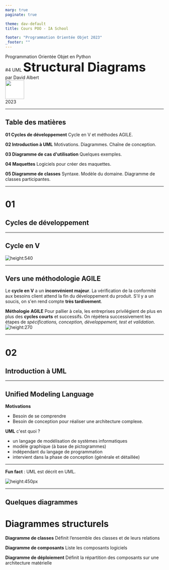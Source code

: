 ```yaml
---
marp: true
paginate: true

theme: dav-default
title: Cours POO - IA School

footer: "Programmation Orientée Objet 2023"
_footer: ""
---
```


<!-- PARTIE 0 : Présentation du cours -->

<!-- _paginate: skip -->
<!-- _class: cover -->

<div class="coverBlockCenter">
<div class="coverModuleName">Programmation Orientée Objet en Python</div>
<div class="coverCourseName"><span class="important">#4 </span>UML  
<span class="coverModuleName" style="font-size:40px;font-weight:bold">Structural Diagrams</span></div>
<div class="coverAuthor">par <span class="important">David Albert</span></div>
</div>

<!-- <img  height="60px" src="assets/img/logoUnboared.png" /> -->
<div class="coverFooterLeft">
<img  style="background-color:#fff" height="60px" src="assets/img/logo-gema.png" />
</div>
<div class="coverYear coverFooterRight">2023</div>

---

<!-- TABLE DES MATIERES -->

## Table des matières

<b><span class="important">01 </span> Cycles de développement</b>
Cycle en V et méthodes AGILE.

<b><span class="important">02 </span> Introduction à UML</b>
Motivations. Diagrammes. Chaîne de conception.

<b><span class="important">03 </span> Diagramme de cas d'utilisation</b>
Quelques exemples.

<b><span class="important">04 </span> Maquettes</b>
Logiciels pour créer des maquettes.

<b><span class="important">05 </span> Diagramme de classes</b>
Syntaxe. Modèle du domaine. Diagramme de classes participantes.

---

<!-- PARTIE 01 : Cycles de développement -->

<div class='main'>

# 01

## Cycles de développement

</div>

---

<!-- _class: bg2 -->

## Cycle en V

![height:540](assets/img/poo-python-CycleV.png)

---

## Vers une méthodologie **AGILE**

<div class='block warning'>

<i class='block-icon fas fa-exclamation'></i>

Le **cycle en V** a un **inconvénient majeur**. La vérification de la conformité aux besoins client attend la fin du développement du produit. S'il y a un soucis, on s'en rend compte **très tardivement**.

</div>

**Méthologie AGILE**
Pour pallier à cela, les entreprises privilégient de plus en plus des **cycles courts** et successifs. On répètera successivement les étapes de _spécifications, conception, développement, test et validation_.
![height:270](assets/img/cycle-agile.png)

---

<!-- PARTIE 02 : Introduction à UML -->

<div class='main'>

# 02

## Introduction à UML

</div>

---

## **U**nified **M**odeling **L**anguage

**Motivations**

- Besoin de se comprendre
- Besoin de conception pour réaliser une architecture complexe.

<b class='important'>UML</b> c'est quoi ?

- un langage de modélisation de systèmes informatiques
- modèle graphique (à base de pictogrammes)
- indépendant du langage de programmation
- intervient dans la phase de conception (générale et détaillée)

---

<!-- _class: bg2 -->

<div class='block note'>

<i class='block-icon fas fa-info'></i>

**Fun fact** : UML est décrit en UML.

![height:450px](assets/img/UML-taxonomy.png)

</div>

---

<!-- _class: bg2 -->

## Quelques diagrammes

<div class='flex-horizontal' style="height:60%;"><div class='flex'>

<div class='block'  style="height:100%;">

# Diagrammes structurels

<b class='important'>Diagramme de classes</b>
Définit l’ensemble des classes et de leurs relations

**Diagramme de composants**
Liste les composants logiciels

**Diagramme de déploiement**
Définit la répartition des composants sur une
architecture matérielle

</div>

</div><div class='flex'>

<div class='block' style="height:100%;">

# Diagrammes de comportement

<b class='important'>Diagramme des cas d'utilisation</b>
Définit les scénarios d’interaction entre les utilisateurs et le système

**Diagramme d'activité**
Représente les états du système et leurs transitions par événements

<b class='important'>Diagramme de séquence</b>
Représente les scénarios d’interactions entre entités du système

</div>

</div></div>

<br/>
<br/>

<span style="font-size:20px">

Référence: [Laurent Vercouter, Cours UML, Insa Rouen](https://pagesperso.litislab.fr/lvercouter/teaching/)

</span>

---

## Chaîne de conception

Différents diagrammes arrivent à différents moments dans la chaîne de conception.

<div class='flex-horizontal'><div class='flex' style='flex:0.7'>

![height:500px](assets/img/UML-roadmap.png)

</div><div class='flex' style='flex:0.3;'>

<div style="height:80%"></div>

<span style="font-size:20px">

Référence:
[Laurent Audibert](https://laurent-audibert.developpez.com/Cours-UML/?page=mise-en-oeuvre-uml)

</span>

</div></div>

---

<!-- PARTIE 03 : Cas d'utilisation -->

<div class='main'>

# 03

## Diagramme de cas d'utilisation

</div>

---

## Etude de cas

### **Gestion d'un restaurant**

On souhaite réaliser une application pour un restaurant qui lui permettra de gérer les réservations et les commandes de ses clients.

<div class='block warning'>

<i class='block-icon fas fa-info'></i>

# On utilisera cet exemple comme fil rouge tout au long de ce cours.

</div>

**Enoncé détaillé**
Le restaurant accueille des clients qui sont identifiés par leur nom, leur email et leur numéro de téléphone. Le restaurant est ouvert tous les jours de 19h et 23h30. Il réalise chaque soir 3 services de 1h30 et accueille jusqu'à 20 clients par service. Les clients peuvent réserver une table sur ces créneaux. S'il n'y a plus de place, ils peuvent également commander leur repas en ligne, payer via l'application et venir le récupérer dans la foulée. Sur place, les serveurs s'occupent des commandes et du paiement des clients.

---

<!-- _class: bg1 -->

## Diagramme de cas d'utilisation

### **Résumé**

<div class='flex-horizontal'><div class='flex'>

**Objectifs**

- Premier diagramme réalisé pour définir les scénarios d’usage
- A réaliser avec le client
- À utiliser tout au long du développement

</div><div class='flex'>

**Exemple**

![height:430](assets/diagrams/usecase-ex-full.png)

</div></div>

---

## Diagramme de cas d'utilisation

### **Syntaxe**

<div class='flex-horizontal'><div class='flex'>

<div class='block'>

<i class='block-icon fas fa-hand'></i>

# Déclenchement

![width:450](assets/diagrams/usecase-declenche.png)

</div>

<div class='block'>

<i class='block-icon fas fa-arrow-right'></i>

# Prolongement

![width:450](assets/diagrams/usecase-extends.png)

</div>

</div><div class='flex'>

<div class='block'>

<i class='block-icon fas fa-check'></i>

# Pré-requis

![width:450](assets/diagrams/usecase-include.png)

</div>

<div class='block'>

<i class='block-icon fas fa-child'></i>

# Héritage

![width:180](assets/diagrams/usecase-heritage.png)

</div>
</div></div>

---

<!-- PARTIE 04 : Maquettes -->

<div class='main'>

# 04

## Maquettes

</div>

---

## Réaliser les premières maquettes

Rien de tel que quelques maquettes pour mettre tout le monde d'accord sur l'interface homme-machine et ses interactions.

**Outils:** [drawio](https://app.diagrams.net/) et [Figma](https://www.figma.com/)

![height:380](assets/img/maquettes-drawio.png)

<!-- ![height:380](assets/img/maquettes-figma.png) -->

---

<!-- PARTIE 05 : Diagramme de classes -->

<div class='main'>

# 05

## Diagrammes de classes

</div>

---

## Diagramme de classes

### **Syntaxe 1**

<div class='flex-horizontal'><div class='flex' style="flex:0.5">

<div class='block'>

<!-- <i class='block-icon fas fa-'></i> -->

# Classe

**Attributs**
_[+/#/-] attr : Type_

**Méthodes**
_[+/#/-] method(param: Type): ReturnType_

<div class='flex-horizontal'><div class='flex' style='flex:0.3'>

![height:140](assets/diagrams/class-class.png)

</div><div class='flex' style='flex:0.7'>

<b class='important'>+</b> attributs **publics**
<b class='important'>#</b> attributs **protégés**
<b class='important'>-</b> attributs **privés**

</div></div></div></div>

<div class='flex'  style="flex:0.5">

<div class='block'>

# Interface et classes abstraites

![height:120](assets/diagrams/class-interface.png)

Méthodes abstraites en _italic_ (ou <u>soulignée</u>)

</div>
<div class='block'>

# Héritage

![height:100](assets/diagrams/class-heritage.png)

</div>

</div></div>

---

## Diagramme de classes

### **Syntaxe 2**

<div class='flex-horizontal' style="height:70%"><div class='flex'>

<div class='block'  style="height:100%">

# Association

Si deux classes sont en intéractions dans le système on les associent.

- On peut dire: "objet de la classe 1 <u>utilise</u> objet(s) de la classe 2"

</br>

<img src="assets/diagrams/class-association.png"/>

On peut préciser la multiplicité de chaque côté de la branche.

- `1`, `0..1`, `*`, `1..*`
- `n`, `0..n`, `1..n`
</div>

</div><div class='flex' style="flex:1.5">

<div class='block' style="height:110%">

# Aggrégation / Composition

Ce sont des associations particulières. Les deux classes ne sont pas au même niveau : une classe contient l’autre.

- On peut dire: "objet de la classe 1 <u>contient</u> objet(s) de la classe 2"

<div class='flex-horizontal'><div class='flex' style="padding:0;">

**Aggrégation**
![height:100](assets/diagrams/class-aggregation.png)

</div><div class='flex' style='padding:0;'>

</br>

_Class1_ détruite <i class='fas fa-arrow-right'></i> _Class2_ persiste

</div></div>

<div class='flex-horizontal'><div class='flex' style="padding:0;">

**Composition**
![height:110](assets/diagrams/class-composition.png)

</div><div class='flex' style="padding:0;">

</br>

Contient physiquement
_Class1_ détruite <i class='fas fa-arrow-right'></i> _Class2_ détruite

</div></div>

</br>

</div>

</div></div>

---

## Diagramme de classes

### **Aller plus loin**

Pour mieux comprendre les relations entre classes et leur traduction en programmation, vous pouvez lire [ce billet](https://ressources.unisciel.fr/algoprog/s24krelation/emodules/kr00macours1/res/kr00cours-texte-xxx.pdf).

---

## **Modèle du domaine**

<div class='flex-horizontal'><div class='flex' style='flex:0.7'>

**Phase**
Fin de la phase de spécifications. Intervient juste après les premières maquettes et cas d'utilisation.

</div><div class='flex'>

**Objectifs**

- Premier diagramme de classes à réaliser
- Indépendant des fonctionnalités de l’application
- Représente le domaine métier

</div></div>

![height:350px](assets/img/class-domain-ex-resto.png)

---

## **Diagramme de classes participantes**

**Phase**
Pendant la conception générale. Intervient au début de la conception générale en même temps que les premiers diagrammes de séquence et d'activité.

**Objectifs**

- Enrichissement du modèle de domaine
- Modélisation guidée par les besoins

---

## **Diagramme de classes participantes**

**Exemple**
![height:510px](assets/img/class-domain-ex-resto-participante.png)
